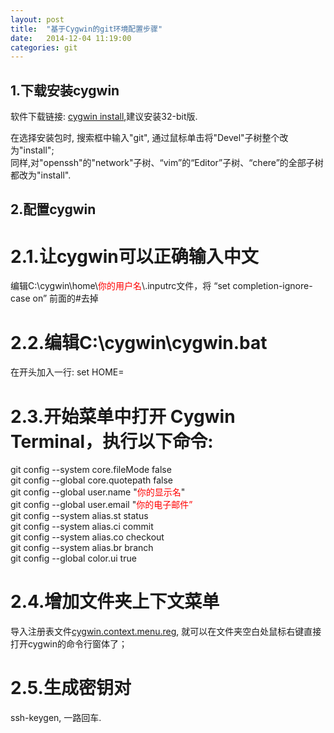 ```yaml
---
layout: post
title:  "基于Cygwin的git环境配置步骤"
date:   2014-12-04 11:19:00
categories: git
---
```

## 1.下载安装cygwin

软件下载链接: [cygwin install][cygwin-install],建议安装32-bit版.

在选择安装包时, 搜索框中输入"git", 通过鼠标单击将"Devel"子树整个改为"install";   
同样,对"openssh"的"network"子树、“vim”的“Editor”子树、“chere”的全部子树都改为"install".

## 2.配置cygwin

# 2.1.让cygwin可以正确输入中文

编辑C:\cygwin\home\\<font color="red">你的用户名</font>\\.inputrc文件，将 “set completion-ignore-case on” 前面的#去掉

# 2.2.编辑C:\cygwin\cygwin.bat

在开头加入一行:
set HOME=

# 2.3.开始菜单中打开 Cygwin Terminal，执行以下命令:

git config --system core.fileMode false  
git config --global core.quotepath false  
git config --global user.name "<font color="red">你的显示名</font>"  
git config --global user.email "<font color="red">你的电子邮件”</font>  
git config --system alias.st status  
git config --system alias.ci commit  
git config --system alias.co checkout  
git config --system alias.br branch  
git config --global color.ui true  

# 2.4.增加文件夹上下文菜单

导入注册表文件[cygwin.context.menu.reg][context-menu-reg], 就可以在文件夹空白处鼠标右键直接打开cygwin的命令行窗体了；

# 2.5.生成密钥对

ssh-keygen, 一路回车. 

[cygwin-install]: http://cygwin.com/install.html
[context-menu-reg]: /files/cygwin.context.menu.reg.zip